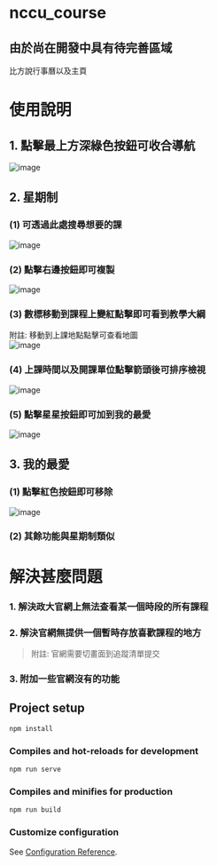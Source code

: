 # nccu_course

## 由於尚在開發中具有待完善區域

  比方說行事曆以及主頁

# 使用說明

## 1. 點擊最上方深綠色按鈕可收合導航
![image](https://github.com/s95050937/NCCUCourse/blob/master/src/assets/img/githubMD/1.jpg)
## 2. 星期制

### (1) 可透過此處搜尋想要的課
![image](https://github.com/s95050937/NCCUCourse/blob/master/src/assets/img/githubMD/2.jpg)

### (2) 點擊右邊按鈕即可複製
![image](https://github.com/s95050937/NCCUCourse/blob/master/src/assets/img/githubMD/3.jpg)

### (3) 數標移動到課程上變紅點擊即可看到教學大綱
  附註: 移動到上課地點點擊可查看地圖
  <br />
![image](https://github.com/s95050937/NCCUCourse/blob/master/src/assets/img/githubMD/4.jpg)



### (4) 上課時間以及開課單位點擊箭頭後可排序檢視
![image](https://github.com/s95050937/NCCUCourse/blob/master/src/assets/img/githubMD/5.jpg)

### (5) 點擊星星按鈕即可加到我的最愛
![image](https://github.com/s95050937/NCCUCourse/blob/master/src/assets/img/githubMD/6.jpg)

## 3. 我的最愛

### (1) 點擊紅色按鈕即可移除
![image](https://github.com/s95050937/NCCUCourse/blob/master/src/assets/img/githubMD/messageImage_1596713264687.jpg)

### (2) 其餘功能與星期制類似

# 解決甚麼問題

### 1. 解決政大官網上無法查看某一個時段的所有課程

### 2. 解決官網無提供一個暫時存放喜歡課程的地方

  > 附註: 官網需要切畫面到追蹤清單提交

### 3. 附加一些官網沒有的功能


## Project setup

```
npm install
```

### Compiles and hot-reloads for development

```
npm run serve
```

### Compiles and minifies for production

```
npm run build
```

### Customize configuration

See [Configuration Reference](https://cli.vuejs.org/config/).

